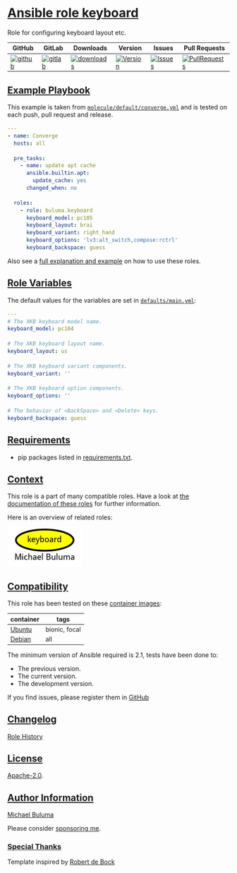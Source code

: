 # [Ansible role keyboard](#keyboard)

Role for configuring keyboard layout etc.

|GitHub|GitLab|Downloads|Version|Issues|Pull Requests|
|------|------|-------|-------|------|-------------|
|[![github](https://github.com/buluma/ansible-role-keyboard/actions/workflows/molecule.yml/badge.svg)](https://github.com/buluma/ansible-role-keyboard/actions/workflows/molecule.yml)|[![gitlab](https://gitlab.com/shadowwalker/ansible-role-keyboard/badges/master/pipeline.svg)](https://gitlab.com/shadowwalker/ansible-role-keyboard)|[![downloads](https://img.shields.io/ansible/role/d/4747)](https://galaxy.ansible.com/buluma/keyboard)|[![Version](https://img.shields.io/github/release/buluma/ansible-role-keyboard.svg)](https://github.com/buluma/ansible-role-keyboard/releases/)|[![Issues](https://img.shields.io/github/issues/buluma/ansible-role-keyboard.svg)](https://github.com/buluma/ansible-role-keyboard/issues/)|[![PullRequests](https://img.shields.io/github/issues-pr-closed-raw/buluma/ansible-role-keyboard.svg)](https://github.com/buluma/ansible-role-keyboard/pulls/)|

## [Example Playbook](#example-playbook)

This example is taken from [`molecule/default/converge.yml`](https://github.com/buluma/ansible-role-keyboard/blob/master/molecule/default/converge.yml) and is tested on each push, pull request and release.

```yaml
---
- name: Converge
  hosts: all

  pre_tasks:
    - name: update apt cache
      ansible.builtin.apt:
        update_cache: yes
      changed_when: no

  roles:
    - role: buluma.keyboard
      keyboard_model: pc105
      keyboard_layout: brai
      keyboard_variant: right_hand
      keyboard_options: 'lv3:alt_switch,compose:rctrl'
      keyboard_backspace: guess
```

Also see a [full explanation and example](https://buluma.github.io/how-to-use-these-roles.html) on how to use these roles.

## [Role Variables](#role-variables)

The default values for the variables are set in [`defaults/main.yml`](https://github.com/buluma/ansible-role-keyboard/blob/master/defaults/main.yml):

```yaml
---
# The XKB keyboard model name.
keyboard_model: pc104

# The XKB keyboard layout name.
keyboard_layout: us

# The XKB keyboard variant components.
keyboard_variant: ''

# The XKB keyboard option components.
keyboard_options: ''

# The behavior of <BackSpace> and <Delete> keys.
keyboard_backspace: guess
```

## [Requirements](#requirements)

- pip packages listed in [requirements.txt](https://github.com/buluma/ansible-role-keyboard/blob/master/requirements.txt).


## [Context](#context)

This role is a part of many compatible roles. Have a look at [the documentation of these roles](https://buluma.github.io/) for further information.

Here is an overview of related roles:

![dependencies](https://raw.githubusercontent.com/buluma/ansible-role-keyboard/png/requirements.png "Dependencies")

## [Compatibility](#compatibility)

This role has been tested on these [container images](https://hub.docker.com/u/buluma):

|container|tags|
|---------|----|
|[Ubuntu](https://hub.docker.com/repository/docker/buluma/ubuntu/general)|bionic, focal|
|[Debian](https://hub.docker.com/repository/docker/buluma/debian/general)|all|

The minimum version of Ansible required is 2.1, tests have been done to:

- The previous version.
- The current version.
- The development version.

If you find issues, please register them in [GitHub](https://github.com/buluma/ansible-role-keyboard/issues)

## [Changelog](#changelog)

[Role History](https://github.com/buluma/ansible-role-keyboard/blob/master/CHANGELOG.md)

## [License](#license)

[Apache-2.0](https://github.com/buluma/ansible-role-keyboard/blob/master/LICENSE).

## [Author Information](#author-information)

[Michael Buluma](https://buluma.github.io/)

Please consider [sponsoring me](https://github.com/sponsors/buluma).

### [Special Thanks](#special-thanks)

Template inspired by [Robert de Bock](https://github.com/robertdebock)
